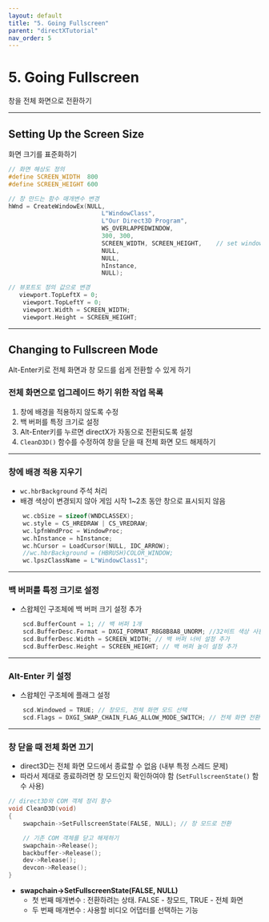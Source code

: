 ```yaml
---
layout: default
title: "5. Going Fullscreen"
parent: "directXTutorial"
nav_order: 5
---
```


# 5. Going Fullscreen
창을 전체 화면으로 전환하기

---

## Setting Up the Screen Size
화면 크기를 표준화하기

```c++
// 화면 해상도 정의
#define SCREEN_WIDTH  800
#define SCREEN_HEIGHT 600

// 창 만드는 함수 매개변수 변경
hWnd = CreateWindowEx(NULL,
                          L"WindowClass",
                          L"Our Direct3D Program",
                          WS_OVERLAPPEDWINDOW,
                          300, 300,
                          SCREEN_WIDTH, SCREEN_HEIGHT,    // set window to new resolution
                          NULL,
                          NULL,
                          hInstance,
                          NULL);

// 뷰포트도 정의 값으로 변경
   viewport.TopLeftX = 0;
    viewport.TopLeftY = 0;
    viewport.Width = SCREEN_WIDTH;
    viewport.Height = SCREEN_HEIGHT;
```

---

## Changing to Fullscreen Mode
Alt-Enter키로 전체 화면과 창 모드를 쉽게 전환할 수 있게 하기

### 전체 화면으로 업그레이드 하기 위한 작업 목록
1. 창에 배경을 적용하지 않도록 수정
2. 백 버퍼를 특정 크기로 설정
3. Alt-Enter키를 누르면 directX가 자동으로 전환되도록 설정
4. `CleanD3D()` 함수를 수정하여 창을 닫을 때 전체 화면 모드 해제하기

---

### 창에 배경 적용 지우기
-  `wc.hbrBackground` 주석 처리
-  배경 색상이 변경되지 않아 게임 시작 1~2초 동안 창으로 표시되지 않음

```c++
	wc.cbSize = sizeof(WNDCLASSEX);
	wc.style = CS_HREDRAW | CS_VREDRAW;
	wc.lpfnWndProc = WindowProc;
	wc.hInstance = hInstance;
	wc.hCursor = LoadCursor(NULL, IDC_ARROW);
	//wc.hbrBackground = (HBRUSH)COLOR_WINDOW;
	wc.lpszClassName = L"WindowClass1";
```

---

### 백 버퍼를 특정 크기로 설정
- 스왑체인 구조체에 백 버퍼 크기 설정 추가

```c++
	scd.BufferCount = 1; // 백 버퍼 1개
	scd.BufferDesc.Format = DXGI_FORMAT_R8G8B8A8_UNORM; //32비트 색상 사용
	scd.BufferDesc.Width = SCREEN_WIDTH; // 백 버퍼 너비 설정 추가
	scd.BufferDesc.Height = SCREEN_HEIGHT; // 백 버퍼 높이 설정 추가
```

---

### Alt-Enter 키 설정
- 스왑체인 구조체에 플래그 설정

```c++
	scd.Windowed = TRUE; // 창모드, 전체 화면 모드 선택
	scd.Flags = DXGI_SWAP_CHAIN_FLAG_ALLOW_MODE_SWITCH; // 전체 화면 전환 허용
```

---

### 창 닫을 때 전체 화면 끄기
- direct3D는 전체 화면 모드에서 종료할 수 없음 (내부 특정 스레드 문제)
- 따라서 제대로 종료하려면 창 모드인지 확인하여야 함 (`SetFullscreenState()` 함수 사용)

```c++
// direct3D와 COM 객체 정리 함수
void CleanD3D(void)
{
	swapchain->SetFullscreenState(FALSE, NULL); // 창 모드로 전환

	// 기존 COM 객체를 닫고 해제하기
	swapchain->Release();
	backbuffer->Release();
	dev->Release();
	devcon->Release();
}
```

- **swapchain->SetFullscreenState(FALSE, NULL)**
  - 첫 번째 매개변수 : 전환하려는 상태. FALSE - 창모드, TRUE - 전체 화면
  - 두 번째 매개변수 : 사용할 비디오 어댑터를 선택하는 기능

 